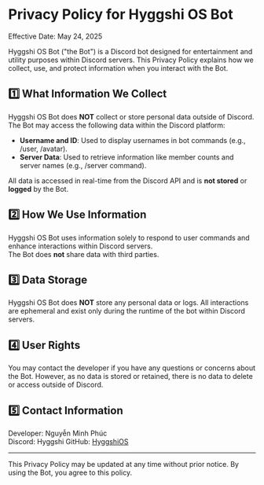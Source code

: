 # Privacy Policy for Hyggshi OS Bot

Effective Date: May 24, 2025

Hyggshi OS Bot ("the Bot") is a Discord bot designed for entertainment and utility purposes within Discord servers. This Privacy Policy explains how we collect, use, and protect information when you interact with the Bot.

## 1️⃣ What Information We Collect

Hyggshi OS Bot does **NOT** collect or store personal data outside of Discord. The Bot may access the following data within the Discord platform:

- **Username and ID**: Used to display usernames in bot commands (e.g., /user, /avatar).
- **Server Data**: Used to retrieve information like member counts and server names (e.g., /server command).

All data is accessed in real-time from the Discord API and is **not stored** or **logged** by the Bot.

## 2️⃣ How We Use Information

Hyggshi OS Bot uses information solely to respond to user commands and enhance interactions within Discord servers.  
The Bot does **not** share data with third parties.

## 3️⃣ Data Storage

Hyggshi OS Bot does **NOT** store any personal data or logs. All interactions are ephemeral and exist only during the runtime of the bot within Discord servers.

## 4️⃣ User Rights

You may contact the developer if you have any questions or concerns about the Bot. However, as no data is stored or retained, there is no data to delete or access outside of Discord.

## 5️⃣ Contact Information

Developer: Nguyễn Minh Phúc  
Discord: Hyggshi 
GitHub: [HyggshiOS](https://github.com/HyggshiOSDeveloper/Hyggshi-OS-project-center)

---

This Privacy Policy may be updated at any time without prior notice. By using the Bot, you agree to this policy.
